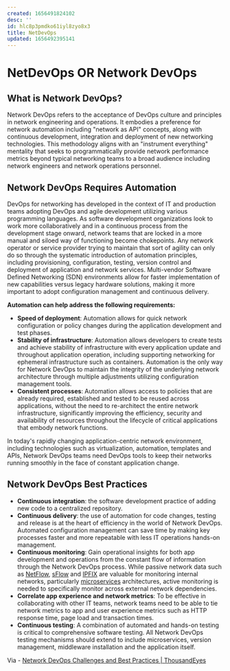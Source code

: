 ```yaml
---
created: 1656491824102
desc: ''
id: hlc8p3pmdko61iyl8zyo8x3
title: NetDevOps
updated: 1656492395141
---
```

   
# NetDevOps OR Network DevOps   
   
## What is Network DevOps?   
   
Network DevOps refers to the acceptance of DevOps culture and principles in network engineering and operations. It embodies a preference for network automation including "network as API" concepts, along with continuous development, integration and deployment of new networking technologies. This methodology aligns with an "instrument everything" mentality that seeks to programmatically provide network performance metrics beyond typical networking teams to a broad audience including network engineers and network operations personnel.   
   
## Network DevOps Requires Automation   
   
DevOps for networking has developed in the context of IT and production teams adopting DevOps and agile development utilizing various programming languages. As software development organizations look to work more collaboratively and in a continuous process from the development stage onward, network teams that are locked in a more manual and siloed way of functioning become chokepoints. Any network operator or service provider trying to maintain that sort of agility can only do so through the systematic introduction of automation principles, including provisioning, configuration, testing, version control and deployment of application and network services. Multi-vendor Software Defined Networking (SDN) environments allow for faster implementation of new capabilities versus legacy hardware solutions, making it more important to adopt configuration management and continuous delivery.   
   
**Automation can help address the following requirements:**   
   
   
- **Speed of deployment**: Automation allows for quick network configuration or policy changes during the application development and test phases.   
- **Stability of infrastructure**: Automation allows developers to create tests and achieve stability of infrastructure with every application update and throughout application operation, including supporting networking for ephemeral infrastructure such as containers. Automation is the only way for Network DevOps to maintain the integrity of the underlying network architecture through multiple adjustments utilizing configuration management tools.   
- **Consistent processes**: Automation allows access to policies that are already required, established and tested to be reused across applications, without the need to re-architect the entire network infrastructure, significantly improving the efficiency, security and availability of resources throughout the lifecycle of critical applications that embody network functions.   
   
In today's rapidly changing application-centric network environment, including technologies such as virtualization, automation, templates and APIs, Network DevOps teams need DevOps tools to keep their networks running smoothly in the face of constant application change.   
   
## Network DevOps Best Practices   
   
   
- **Continuous integration**: the software development practice of adding new code to a centralized repository.   
- **Continuous delivery**: the use of automation for code changes, testing and release is at the heart of efficiency in the world of Network DevOps. Automated configuration management can save time by making key processes faster and more repeatable with less IT operations hands-on management.   
- **Continuous monitoring**: Gain operational insights for both app development and operations from the constant flow of information through the Network DevOps process. While passive network data such as [NetFlow](../devlog/NetFlow.md), [sFlow](../devlog/sFlow.md) and [IPFIX](../devlog/IPFIX.md) are valuable for monitoring internal networks, particularly [microservices](../devlog/microservices.md) architectures, active monitoring is needed to specifically monitor across external network dependencies.   
- **Correlate app experience and network metrics**: To be effective in collaborating with other IT teams, network teams need to be able to tie network metrics to app and user experience metrics such as HTTP response time, page load and transaction times.   
- **Continuous testing**: A combination of automated and hands-on testing is critical to comprehensive software testing. All Network DevOps testing mechanisms should extend to include microservices, version management, middleware installation and the application itself.   
   
Via - [Network DevOps Challenges and Best Practices | ThousandEyes](https://www.thousandeyes.com/learning/techtorials/network-devops)